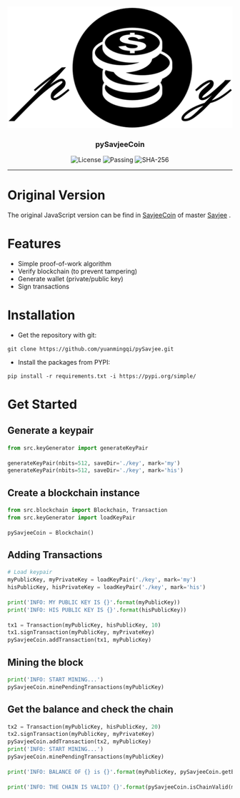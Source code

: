 <p align="center">
  <a href="" rel="noopener">
 <img src="https://github.com/yuanmingqi/pySavjeeCoin/blob/main/src/logo.png" alt="Project logo"></a>
</p>

<h3 align="center">pySavjeeCoin</h3>

<div align="center">

  <img src="https://img.shields.io/badge/License-MIT-blue.svg" alt="License">
  <img src="https://img.shields.io/badge/Bulid-Passing-green.svg" alt="Passing">
  <img src="https://img.shields.io/badge/Hash-SHA--256-purple.svg" alt="SHA-256">

</div>

---

# Original Version
The original JavaScript version can be find in [SavjeeCoin](https://github.com/Savjee/SavjeeCoin) of master [Savjee](https://www.savjee.be/) .

# Features
- Simple proof-of-work algorithm
- Verify blockchain (to prevent tampering)
- Generate wallet (private/public key)
- Sign transactions

# Installation

- Get the repository with git:
```shell
git clone https://github.com/yuanmingqi/pySavjee.git
```

- Install the packages from PYPI:
```shell
pip install -r requirements.txt -i https://pypi.org/simple/ 
```

# Get Started
## Generate a keypair
```python
from src.keyGenerator import generateKeyPair

generateKeyPair(nbits=512, saveDir='./key', mark='my')
generateKeyPair(nbits=512, saveDir='./key', mark='his')
```

## Create a blockchain instance
```python
from src.blockchain import Blockchain, Transaction
from src.keyGenerator import loadKeyPair

pySavjeeCoin = Blockchain()
```

## Adding Transactions
```python
# Load keypair
myPublicKey, myPrivateKey = loadKeyPair('./key', mark='my')
hisPublicKey, hisPrivateKey = loadKeyPair('./key', mark='his')

print('INFO: MY PUBLIC KEY IS {}'.format(myPublicKey))
print('INFO: HIS PUBLIC KEY IS {}'.format(hisPublicKey))

tx1 = Transaction(myPublicKey, hisPublicKey, 10)
tx1.signTransaction(myPublicKey, myPrivateKey)
pySavjeeCoin.addTransaction(tx1, myPublicKey)
```

## Mining the block
```python
print('INFO: START MINING...')
pySavjeeCoin.minePendingTransactions(myPublicKey)
```

## Get the balance and check the chain
```python
tx2 = Transaction(myPublicKey, hisPublicKey, 20)
tx2.signTransaction(myPublicKey, myPrivateKey)
pySavjeeCoin.addTransaction(tx2, myPublicKey)
print('INFO: START MINING...')
pySavjeeCoin.minePendingTransactions(myPublicKey)

print('INFO: BALANCE OF {} is {}'.format(myPublicKey, pySavjeeCoin.getBalanceAddress(myPublicKey)))

print('INFO: THE CHAIN IS VALID? {}'.format(pySavjeeCoin.isChainValid(myPublicKey)))
```
